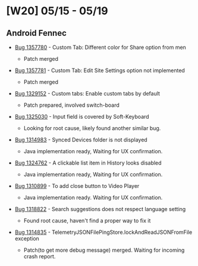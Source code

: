 # [W20] 05/15 - 05/19

## Android Fennec

* [Bug 1357780](https://bugzilla.mozilla.org/show_bug.cgi?id=1357780) - Custom Tab: Different color for Share option from men
    - Patch merged

* [Bug 1357781](https://bugzilla.mozilla.org/show_bug.cgi?id=1357781) - Custom Tab: Edit Site Settings option not implemented
    - Patch merged

* [Bug 1329152](https://bugzilla.mozilla.org/show_bug.cgi?id=1329152) - Custom tabs: Enable custom tabs by default
    - Patch prepared, involved switch-board

* [Bug 1325030](https://bugzilla.mozilla.org/show_bug.cgi?id=1325030) - Input field is covered by Soft-Keyboard
    - Looking for root cause, likely found another similar bug.

* [Bug 1314983](https://bugzilla.mozilla.org/show_bug.cgi?id=1314983) - Synced Devices folder is not displayed
    - Java implementation ready, Waiting for UX confirmation.

* [Bug 1324762](https://bugzilla.mozilla.org/show_bug.cgi?id=1324726) - A clickable list item in History looks disabled
    - Java implementation ready, Waiting for UX confirmation.

* [Bug 1310899](https://bugzilla.mozilla.org/show_bug.cgi?id=1310899) - To add close button to Video Player
    - Java implementation ready. Waiting for UX confirmation.

* [Bug 1318822](https://bugzilla.mozilla.org/show_bug.cgi?id=1318822) -  Search suggestions does not respect language setting
    - Found root cause, haven't find a proper way to fix it

* [Bug 1314835](https://bugzilla.mozilla.org/show_bug.cgi?id=1314835) - TelemetryJSONFilePingStore.lockAndReadJSONFromFile exception
    - Patch(to get more debug message) merged. Waiting for incoming crash report.

